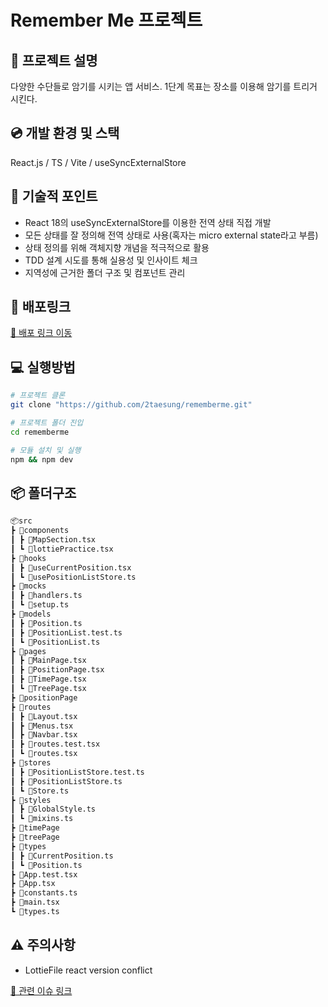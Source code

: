 # Remember Me 프로젝트

## 📖 프로젝트 설명

다양한 수단들로 암기를 시키는 앱 서비스.
1단계 목표는 장소를 이용해 암기를 트리거 시킨다.

## 💿 개발 환경 및 스택

React.js / TS / Vite / useSyncExternalStore

## 🧨 기술적 포인트

- React 18의 useSyncExternalStore를 이용한 전역 상태 직접 개발
- 모든 상태를 잘 정의해 전역 상태로 사용(혹자는 micro external state라고 부름)
- 상태 정의를 위해 객체지향 개념을 적극적으로 활용
- TDD 설계 시도를 통해 실용성 및 인사이트 체크
- 지역성에 근거한 폴더 구조 및 컴포넌트 관리

## 🔗 배포링크

[🔗 배포 링크 이동](https://rememberme-ten.vercel.app/)

## 💻 실행방법

```bash
# 프로젝트 클론
git clone "https://github.com/2taesung/rememberme.git"

# 프로젝트 폴더 진입
cd rememberme

# 모듈 설치 및 실행
npm && npm dev
```

## 📦 폴더구조

```markdown
📦src
┣ 📂components
┃ ┣ 📜MapSection.tsx
┃ ┗ 📜lottiePractice.tsx
┣ 📂hooks
┃ ┣ 📜useCurrentPosition.tsx
┃ ┗ 📜usePositionListStore.ts
┣ 📂mocks
┃ ┣ 📜handlers.ts
┃ ┗ 📜setup.ts
┣ 📂models
┃ ┣ 📜Position.ts
┃ ┣ 📜PositionList.test.ts
┃ ┗ 📜PositionList.ts
┣ 📂pages
┃ ┣ 📜MainPage.tsx
┃ ┣ 📜PositionPage.tsx
┃ ┣ 📜TimePage.tsx
┃ ┗ 📜TreePage.tsx
┣ 📂positionPage
┣ 📂routes
┃ ┣ 📜Layout.tsx
┃ ┣ 📜Menus.tsx
┃ ┣ 📜Navbar.tsx
┃ ┣ 📜routes.test.tsx
┃ ┗ 📜routes.tsx
┣ 📂stores
┃ ┣ 📜PositionListStore.test.ts
┃ ┣ 📜PositionListStore.ts
┃ ┗ 📜Store.ts
┣ 📂styles
┃ ┣ 📜GlobalStyle.ts
┃ ┗ 📜mixins.ts
┣ 📂timePage
┣ 📂treePage
┣ 📂types
┃ ┣ 📜CurrentPosition.ts
┃ ┗ 📜Position.ts
┣ 📜App.test.tsx
┣ 📜App.tsx
┣ 📜constants.ts
┣ 📜main.tsx
┗ 📜types.ts
```

## ⚠️ 주의사항

- LottieFile react version conflict

[🔗 관련 이슈 링크](https://stackoverflow.com/questions/72184976/getting-error-in-while-installing-react-lottie-in-react18/)
